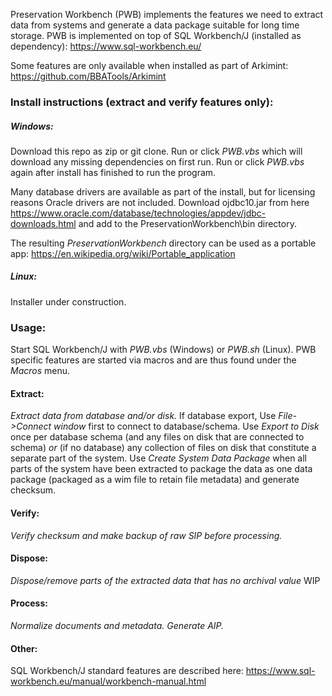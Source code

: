 Preservation Workbench (PWB) implements the features we need to extract data from systems and generate a data package suitable for long time storage. 
PWB is implemented on top of SQL Workbench/J (installed as dependency): https://www.sql-workbench.eu/

Some features are only available when installed as part of Arkimint: https://github.com/BBATools/Arkimint


### Install instructions (extract and verify features only):

##### Windows:
Download this repo as zip or git clone.
Run or click *PWB.vbs* which will download any missing dependencies on first run.
Run or click *PWB.vbs* again after install has finished to run the program.

Many database drivers are available as part of the install, but for licensing reasons Oracle drivers are not included. Download ojdbc10.jar from here https://www.oracle.com/database/technologies/appdev/jdbc-downloads.html
and add to the PreservationWorkbench\bin directory.

The resulting *PreservationWorkbench* directory can be used as a portable app: 
https://en.wikipedia.org/wiki/Portable_application


##### Linux:
Installer under construction.



### Usage:
Start SQL Workbench/J with  *PWB.vbs* (Windows) or  *PWB.sh* (Linux).
PWB specific features are started via macros and are thus found under the *Macros* menu. 
#### Extract:
*Extract data from database and/or disk.*
If database export, Use *File->Connect window* first to connect to database/schema.
Use *Export to Disk* once per database schema (and any files on disk that are connected to schema) *or* (if no database) any collection of files on disk that constitute a separate part of the system.
Use *Create System Data Package* when all parts of the system have been extracted to package the data as one data package (packaged as a wim file to retain file metadata) and generate checksum. 

#### Verify:
*Verify checksum and make backup of raw SIP before processing.*
#### Dispose:
*Dispose/remove parts of the extracted data that has no archival value*
WIP

#### Process:
*Normalize documents and metadata. Generate AIP.*

#### Other:
SQL Workbench/J standard features are described here: 
https://www.sql-workbench.eu/manual/workbench-manual.html
